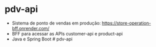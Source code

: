 # pdv-api

- Sistema de ponto de vendas em produção: https://store-operation-bff.onrender.com/
- BFF para acessar as APIs customer-api e product-api
- Java e Spring Boot
#   p d v - a p i  
 